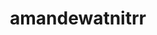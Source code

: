 ---
title: amandewatnitrr
github: https://github.com/amandewatnitrr
mode: light
transition: 1s
score: 79.8
archetype:
- Descriptive
- Badges | Tags | Icons
- Little Bit of Everything
---